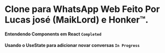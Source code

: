 # Clone para WhatsApp Web Feito Por Lucas josé (MaikLord) e Honker™.


#### Entendendo Components em React `Completed`

#### Usando o UseState para adicionar novar conversas `In Progress`

